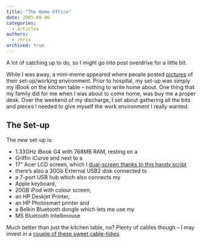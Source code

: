 ```yaml
---
title: "The Home Office"
date: 2005-08-06
categories:
  - articles
authors:
  - chris
archived: true
---
```


A lot of catching up to do, so I might go into post overdrive for a little bit.

While I was away, a mini-meme appeared where people posted [pictures](https://web.archive.org/web/20060422031042/http://joshuaink.com/blog/366/the-office) of their set-up/working environment. Prior to hospital, my set-up was simply my iBook on the kitchen table – nothing to write home about. One thing that my family did for me when I was about to come home, was buy me a proper desk. Over the weekend of my discharge, I set about gathering all the bits and pieces I needed to give myself the work environment I really wanted.

## The Set-up

The new set-up is:

- 1.33GHz iBook G4 with 768MB RAM, resting on a
- Griffin iCurve and next to a
- 17” Acer LCD screen, which I [dual-screen thanks to this handy script](https://web.archive.org/web/20060422031042/http://www.rutemoeller.com/mp/ibook/ibook_e.html)
- there’s also a 30Gb External USB2 disk connected to
- a 7-port USB hub which also connects my
- Apple keyboard,
- 20GB iPod with colour screen,
- an HP Deskjet Printer,
- an HP Photosmart printer and
- a Belkin Bluetooth dongle which lets me use my
- MS Bluetooth Intellimouse

Much better than just the kitchen table, no? Plenty of cables though – I may invest in a [couple of these sweet cable-tidies](https://web.archive.org/web/20060422031042/http://www.radtech.us/Products/CableYoYo.aspx)
